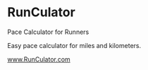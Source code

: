 # RunCulator
Pace Calculator for Runners

Easy pace calculator for miles and kilometers.

www.RunCulator.com
